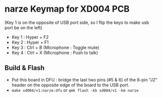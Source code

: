 # narze Keymap for XD004 PCB

(Key 1 is on the opposite of USB port side, so I flip the keys to make usb port be on the left)

- Key 1 : Hyper + F2
- Key 2 : Hyper + F1
- Key 3 : Ctrl + B (Microphone : Toggle mute)
- Key 4 : Ctrl + X (Microphone : Push to talk)

## Build & Flash

- Put this board in DFU : bridge the last two pins (#5 & 6) of the 6-pin "J2" header on the opposite edge of the board to the USB port.
- `make xd004/v1:narze:dfu` or `qmk flash -kb xd004/v1 -km narze`
